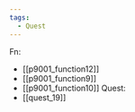 ```yaml
---
tags:
  - Quest
---
```

Fn:
- [[p9001_function12]]
- [[p9001_function9]]
- [[p9001_function10]]
Quest:
- [[quest_19]]
